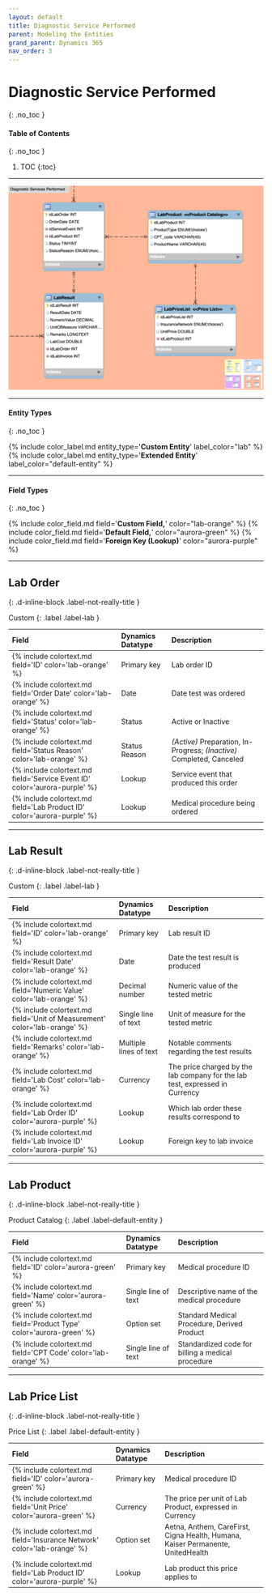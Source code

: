 ```yaml
---
layout: default
title: Diagnostic Service Performed
parent: Modeling the Entities
grand_parent: Dynamics 365
nav_order: 3
---
```


# Diagnostic Service Performed
{: .no_toc }

<div class="code-example" markdown="1">

#### Table of Contents
{: .no_toc }

1. TOC
{:toc}

</div>

---

<img src='/assets/images/lab.png' />

---

<div class="code-example" markdown="1">

#### Entity Types
{: .no_toc }

{% include color_label.md entity_type='**Custom Entity**' label_color="lab" %}
{% include color_label.md entity_type='**Extended Entity**' label_color="default-entity" %}

---

#### Field Types
{: .no_toc }

{% include color_field.md field='**Custom Field,**' color="lab-orange" %}
{% include color_field.md field='**Default Field,**' color="aurora-green" %}
{% include color_field.md field='**Foreign Key (Lookup)**' color="aurora-purple" %}

</div>

---

## Lab Order
{: .d-inline-block .label-not-really-title }

Custom
{: .label .label-lab }

| Field | Dynamics Datatype | Description |
|:------|:------------|:-|
| {% include colortext.md field='ID' color='lab-orange' %} | Primary key | Lab order ID |
| {% include colortext.md field='Order Date' color='lab-orange' %} | Date | Date test was ordered |
| {% include colortext.md field='Status' color='lab-orange' %} | Status | Active or Inactive |
| {% include colortext.md field='Status Reason' color='lab-orange' %} | Status Reason | _(Active)_ Preparation, In-Progress;      _(Inactive)_ Completed, Canceled |
| {% include colortext.md field='Service Event ID' color='aurora-purple' %} | Lookup | Service event that produced this order |
| {% include colortext.md field='Lab Product ID' color='aurora-purple' %} | Lookup | Medical procedure being ordered |

---

## Lab Result
{: .d-inline-block .label-not-really-title }

Custom
{: .label .label-lab }

| Field | Dynamics Datatype | Description |
|:------|:------------|:-|
| {% include colortext.md field='ID' color='lab-orange' %} | Primary key | Lab result ID |
| {% include colortext.md field='Result Date' color='lab-orange' %} | Date | Date the test result is produced |
| {% include colortext.md field='Numeric Value' color='lab-orange' %} | Decimal number | Numeric value of the tested metric |
| {% include colortext.md field='Unit of Measurement' color='lab-orange' %} | Single line of text | Unit of measure for the tested metric |
| {% include colortext.md field='Remarks' color='lab-orange' %} | Multiple lines of text | Notable comments regarding the test results |
| {% include colortext.md field='Lab Cost' color='lab-orange' %} | Currency | The price charged by the lab company for the lab test, expressed in Currency |
| {% include colortext.md field='Lab Order ID' color='aurora-purple' %} | Lookup | Which lab order these results correspond to |
| {% include colortext.md field='Lab Invoice ID' color='aurora-purple' %} | Lookup | Foreign key to lab invoice |

---

## Lab Product
{: .d-inline-block .label-not-really-title }

Product Catalog
{: .label .label-default-entity }

| Field | Dynamics Datatype | Description |
|:------|:------------|:-|
| {% include colortext.md field='ID' color='aurora-green' %} | Primary key | Medical procedure ID |
| {% include colortext.md field='Name' color='aurora-green' %} | Single line of text | Descriptive name of the medical procedure |
| {% include colortext.md field='Product Type' color='aurora-green' %} | Option set | Standard Medical Procedure, Derived Product |
| {% include colortext.md field='CPT Code' color='lab-orange' %} | Single line of text | Standardized code for billing a medical procedure |

---

## Lab Price List
{: .d-inline-block .label-not-really-title }

Price List
{: .label .label-default-entity }

| Field | Dynamics Datatype | Description |
|:------|:------------|:-|
| {% include colortext.md field='ID' color='aurora-green' %} | Primary key | Medical procedure ID |
| {% include colortext.md field='Unit Price' color='aurora-green' %} | Currency | The price per unit of Lab Product, expressed in Currency |
| {% include colortext.md field='Insurance Network' color='lab-orange' %} | Option set | Aetna, Anthem, CareFirst, Cigna Health, Humana, Kaiser Permanente, UnitedHealth |
| {% include colortext.md field='Lab Product ID' color='aurora-purple' %} | Lookup | Lab product this price applies to |